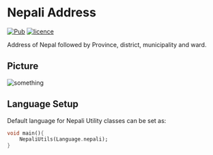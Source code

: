 # Nepali Address
[![Pub](https://img.shields.io/pub/v/nepali_address)](https://pub.dev/packages/nepali_address) 
[![licence](https://img.shields.io/badge/Licence-MIT-orange.svg)](https://github.com/subashkhatri36/nepali_address/blob/main/LICENSE) 

Address of Nepal followed by Province, district, municipality and ward.

## Picture
![something](https://avatars.githubusercontent.com/u/99646492?v=4)

## Language Setup
Default language for Nepali Utility classes can be set as:
```dart
void main(){
    NepaliUtils(Language.nepali);
}
```
